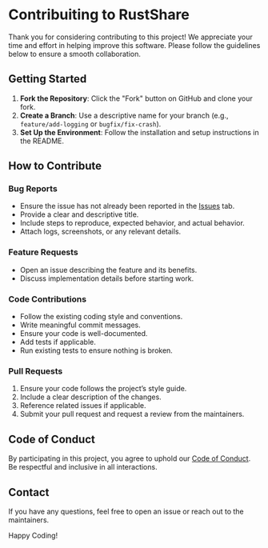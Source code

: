 # Contribuiting to RustShare

Thank you for considering contributing to this project! We appreciate your time and effort in helping improve this software. Please follow the guidelines below to ensure a smooth collaboration.

## Getting Started

1. **Fork the Repository**: Click the "Fork" button on GitHub and clone your fork.
2. **Create a Branch**: Use a descriptive name for your branch (e.g., `feature/add-logging` or `bugfix/fix-crash`).
3. **Set Up the Environment**: Follow the installation and setup instructions in the README.

## How to Contribute

### Bug Reports
- Ensure the issue has not already been reported in the [Issues](https://github.com/ALRusting/RustShare/issues) tab.
- Provide a clear and descriptive title.
- Include steps to reproduce, expected behavior, and actual behavior.
- Attach logs, screenshots, or any relevant details.

### Feature Requests
- Open an issue describing the feature and its benefits.
- Discuss implementation details before starting work.

### Code Contributions
- Follow the existing coding style and conventions.
- Write meaningful commit messages.
- Ensure your code is well-documented.
- Add tests if applicable.
- Run existing tests to ensure nothing is broken.

### Pull Requests
1. Ensure your code follows the project’s style guide.
2. Include a clear description of the changes.
3. Reference related issues if applicable.
4. Submit your pull request and request a review from the maintainers.

## Code of Conduct
By participating in this project, you agree to uphold our [Code of Conduct](CODE_OF_CONDUCT.md). Be respectful and inclusive in all interactions.

## Contact
If you have any questions, feel free to open an issue or reach out to the maintainers.

Happy Coding!

